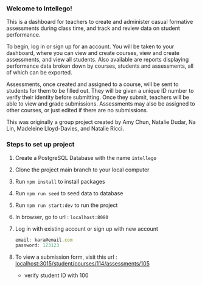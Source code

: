 ### Welcome to Intellego!

This is a dashboard for teachers to create and administer casual formative assessments during class time, and track and review data on student performance.

To begin, log in or sign up for an account. You will be taken to your dashboard, where you can view and create courses, view and create assessments, and view all students. Also available are reports displaying performance data broken down by courses, students and assessments, all of which can be exported.

Assessments, once created and assigned to a course, will be sent to students for them to be filled out. They will be given a unique ID number to verify their identity before submitting. Once they submit, teachers will be able to view and grade submissions. Assessments may also be assigned to other courses, or just edited if there are no submissions.

This was originally a group project created by Amy Chun, Natalie Dudar, Na Lin, Madeleine Lloyd-Davies, and Natalie Ricci.


### Steps to set up project

1. Create a PostgreSQL Database with the name `intellego`
2. Clone the project main branch to your local computer
3. Run `npm install` to install packages
4. Run `npm run seed` to seed data to database
5. Run `npm run start:dev` to run the project
6. In browser, go to url : `localhost:8080`
7. Log in with existing account or sign up with new account

   ```jsx
   email: kara@email.com
   password: 123123
   ```
8. To view a submission form, visit this url : [localhost:3015/student/courses/114/assessments/105](http://localhost:8080/student/courses/114/assessments/105)
    - verify student ID with 100
